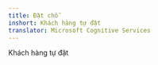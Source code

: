```yaml
---
title: Đặt chỗ
inshort: Khách hàng tự đặt
translator: Microsoft Cognitive Services
---
```


Khách hàng tự đặt


